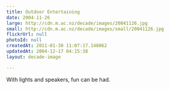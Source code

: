 ```yaml
---
title: Outdoor Entertaining
date: 2004-11-26
large: http://cdn.m.ac.nz/decade/images/20041126.jpg
small: http://cdn.m.ac.nz/decade/images/small/20041126.jpg
flickrUrl: null
photoId: null
createdAt: 2011-01-30 11:07:17.148062
updatedAt: 2004-12-17 04:15:38
layout: decade-image

---
```

With lights and speakers, fun can be had.
